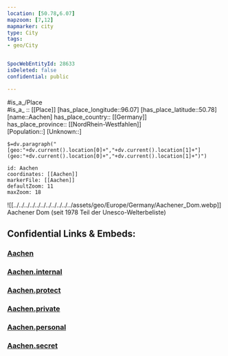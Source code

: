 ```yaml
---
location: [50.78,6.07] 
mapzoom: [7,12] 
mapmarker: city 
type: City
tags:
- geo/City


SpocWebEntityId: 28633
isDeleted: false
confidential: public

---
```



#is_a_/Place  
#is_a_ :: [[Place]] 
[has_place_longitude::96.07] 
[has_place_latitude::50.78] 
[name::Aachen] 
has_place_country:: [[Germany]]  
has_place_province:: [[NordRhein-Westfahlen]]  
[Population::] 
[Unknown::] 

`$=dv.paragraph("[geo:"+dv.current().location[0]+","+dv.current().location[1]+"](geo:"+dv.current().location[0]+","+dv.current().location[1]+")")` 


```leaflet
id: Aachen
coordinates: [[Aachen]] 
markerFile: [[Aachen]] 
defaultZoom: 11 
maxZoom: 18
```



![[../../../../../../../../../../../assets/geo/Europe/Germany/Aachener_Dom.webp]]
Aachener Dom (seit 1978 Teil der Unesco-Welterbeliste)

## Confidential Links & Embeds: 

### [Aachen](/_public/Earth/Continent/Europe/Europe~Central/Germany/Germany~West/Nord_Rhein-Westfalen/counties~NW/Städte-Region_Aachen/cities~Region_Aachen/Aachen.md) 

### [Aachen.internal](/_internal/Earth/Continent/Europe/Europe~Central/Germany/Germany~West/Nord_Rhein-Westfalen/counties~NW/Städte-Region_Aachen/cities~Region_Aachen/Aachen.internal.md) 

### [Aachen.protect](/_protect/Earth/Continent/Europe/Europe~Central/Germany/Germany~West/Nord_Rhein-Westfalen/counties~NW/Städte-Region_Aachen/cities~Region_Aachen/Aachen.protect.md) 

### [Aachen.private](/_private/Earth/Continent/Europe/Europe~Central/Germany/Germany~West/Nord_Rhein-Westfalen/counties~NW/Städte-Region_Aachen/cities~Region_Aachen/Aachen.private.md) 

### [Aachen.personal](/_personal/Earth/Continent/Europe/Europe~Central/Germany/Germany~West/Nord_Rhein-Westfalen/counties~NW/Städte-Region_Aachen/cities~Region_Aachen/Aachen.personal.md) 

### [Aachen.secret](/_secret/Earth/Continent/Europe/Europe~Central/Germany/Germany~West/Nord_Rhein-Westfalen/counties~NW/Städte-Region_Aachen/cities~Region_Aachen/Aachen.secret.md) 
